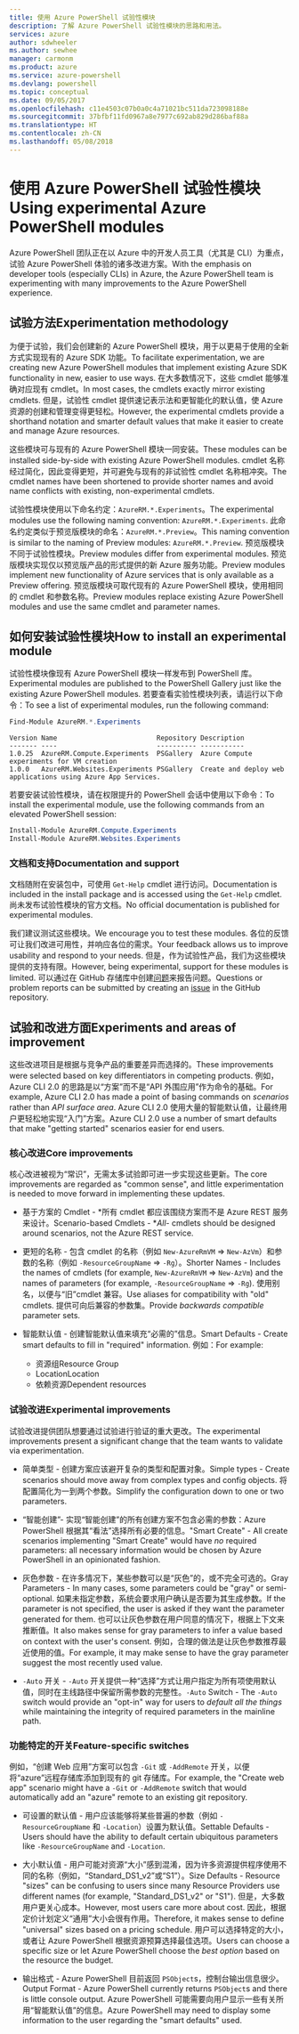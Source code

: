 ```yaml
---
title: 使用 Azure PowerShell 试验性模块
description: 了解 Azure PowerShell 试验性模块的思路和用法。
services: azure
author: sdwheeler
ms.author: sewhee
manager: carmonm
ms.product: azure
ms.service: azure-powershell
ms.devlang: powershell
ms.topic: conceptual
ms.date: 09/05/2017
ms.openlocfilehash: c11e4503c07b0a0c4a71021bc511da723098188e
ms.sourcegitcommit: 37bfbf11fd0967a8e7977c692ab829d286baf88a
ms.translationtype: HT
ms.contentlocale: zh-CN
ms.lasthandoff: 05/08/2018
---
```

# <a name="using-experimental-azure-powershell-modules"></a><span data-ttu-id="d5a32-103">使用 Azure PowerShell 试验性模块</span><span class="sxs-lookup"><span data-stu-id="d5a32-103">Using experimental Azure PowerShell modules</span></span>

<span data-ttu-id="d5a32-104">Azure PowerShell 团队正在以 Azure 中的开发人员工具（尤其是 CLI）为重点，试验 Azure PowerShell 体验的诸多改进方案。</span><span class="sxs-lookup"><span data-stu-id="d5a32-104">With the emphasis on developer tools (especially CLIs) in Azure, the Azure PowerShell team is experimenting with many improvements to the Azure PowerShell experience.</span></span>

## <a name="experimentation-methodology"></a><span data-ttu-id="d5a32-105">试验方法</span><span class="sxs-lookup"><span data-stu-id="d5a32-105">Experimentation methodology</span></span>

<span data-ttu-id="d5a32-106">为便于试验，我们会创建新的 Azure PowerShell 模块，用于以更易于使用的全新方式实现现有的 Azure SDK 功能。</span><span class="sxs-lookup"><span data-stu-id="d5a32-106">To facilitate experimentation, we are creating new Azure PowerShell modules that implement existing Azure SDK functionality in new, easier to use ways.</span></span> <span data-ttu-id="d5a32-107">在大多数情况下，这些 cmdlet 能够准确对应现有 cmdlet。</span><span class="sxs-lookup"><span data-stu-id="d5a32-107">In most cases, the cmdlets exactly mirror existing cmdlets.</span></span> <span data-ttu-id="d5a32-108">但是，试验性 cmdlet 提供速记表示法和更智能化的默认值，使 Azure 资源的创建和管理变得更轻松。</span><span class="sxs-lookup"><span data-stu-id="d5a32-108">However, the experimental cmdlets provide a shorthand notation and smarter default values that make it easier to create and manage Azure resources.</span></span>

<span data-ttu-id="d5a32-109">这些模块可与现有的 Azure PowerShell 模块一同安装。</span><span class="sxs-lookup"><span data-stu-id="d5a32-109">These modules can be installed side-by-side with existing Azure PowerShell modules.</span></span> <span data-ttu-id="d5a32-110">cmdlet 名称经过简化，因此变得更短，并可避免与现有的非试验性 cmdlet 名称相冲突。</span><span class="sxs-lookup"><span data-stu-id="d5a32-110">The cmdlet names have been shortened to provide shorter names and avoid name conflicts with existing, non-experimental cmdlets.</span></span>

<span data-ttu-id="d5a32-111">试验性模块使用以下命名约定：`AzureRM.*.Experiments`。</span><span class="sxs-lookup"><span data-stu-id="d5a32-111">The experimental modules use the following naming convention: `AzureRM.*.Experiments`.</span></span> <span data-ttu-id="d5a32-112">此命名约定类似于预览版模块的命名：`AzureRM.*.Preview`。</span><span class="sxs-lookup"><span data-stu-id="d5a32-112">This naming convention is similar to the naming of Preview modules: `AzureRM.*.Preview`.</span></span> <span data-ttu-id="d5a32-113">预览版模块不同于试验性模块。</span><span class="sxs-lookup"><span data-stu-id="d5a32-113">Preview modules differ from experimental modules.</span></span> <span data-ttu-id="d5a32-114">预览版模块实现仅以预览版产品的形式提供的新 Azure 服务功能。</span><span class="sxs-lookup"><span data-stu-id="d5a32-114">Preview modules implement new functionality of Azure services that is only available as a Preview offering.</span></span> <span data-ttu-id="d5a32-115">预览版模块可取代现有的 Azure PowerShell 模块，使用相同的 cmdlet 和参数名称。</span><span class="sxs-lookup"><span data-stu-id="d5a32-115">Preview modules replace existing Azure PowerShell modules and use the same cmdlet and parameter names.</span></span>

## <a name="how-to-install-an-experimental-module"></a><span data-ttu-id="d5a32-116">如何安装试验性模块</span><span class="sxs-lookup"><span data-stu-id="d5a32-116">How to install an experimental module</span></span>

<span data-ttu-id="d5a32-117">试验性模块像现有 Azure PowerShell 模块一样发布到 PowerShell 库。</span><span class="sxs-lookup"><span data-stu-id="d5a32-117">Experimental modules are published to the PowerShell Gallery just like the existing Azure PowerShell modules.</span></span> <span data-ttu-id="d5a32-118">若要查看实验性模块列表，请运行以下命令：</span><span class="sxs-lookup"><span data-stu-id="d5a32-118">To see a list of experimental modules, run the following command:</span></span>

```powershell
Find-Module AzureRM.*.Experiments
```

```Output
Version Name                         Repository Description
------- ----                         ---------- -----------
1.0.25  AzureRM.Compute.Experiments  PSGallery  Azure Compute experiments for VM creation
1.0.0   AzureRM.Websites.Experiments PSGallery  Create and deploy web applications using Azure App Services.
```

<span data-ttu-id="d5a32-119">若要安装试验性模块，请在权限提升的 PowerShell 会话中使用以下命令：</span><span class="sxs-lookup"><span data-stu-id="d5a32-119">To install the experimental module, use the following commands from an elevated PowerShell session:</span></span>

```powershell
Install-Module AzureRM.Compute.Experiments
Install-Module AzureRM.Websites.Experiments
```

### <a name="documentation-and-support"></a><span data-ttu-id="d5a32-120">文档和支持</span><span class="sxs-lookup"><span data-stu-id="d5a32-120">Documentation and support</span></span>

<span data-ttu-id="d5a32-121">文档随附在安装包中，可使用 `Get-Help` cmdlet 进行访问。</span><span class="sxs-lookup"><span data-stu-id="d5a32-121">Documentation is included in the install package and is accessed using the `Get-Help` cmdlet.</span></span> <span data-ttu-id="d5a32-122">尚未发布试验性模块的官方文档。</span><span class="sxs-lookup"><span data-stu-id="d5a32-122">No official documentation is published for experimental modules.</span></span>

<span data-ttu-id="d5a32-123">我们建议测试这些模块。</span><span class="sxs-lookup"><span data-stu-id="d5a32-123">We encourage you to test these modules.</span></span> <span data-ttu-id="d5a32-124">各位的反馈可让我们改进可用性，并响应各位的需求。</span><span class="sxs-lookup"><span data-stu-id="d5a32-124">Your feedback allows us to improve usability and respond to your needs.</span></span> <span data-ttu-id="d5a32-125">但是，作为试验性产品，我们为这些模块提供的支持有限。</span><span class="sxs-lookup"><span data-stu-id="d5a32-125">However, being experimental, support for these modules is limited.</span></span> <span data-ttu-id="d5a32-126">可以通过在 GitHub 存储库中创建[问题](https://github.com/Azure/azure-powershell/issues)来报告问题。</span><span class="sxs-lookup"><span data-stu-id="d5a32-126">Questions or problem reports can be submitted by creating an [issue](https://github.com/Azure/azure-powershell/issues) in the GitHub repository.</span></span>

## <a name="experiments-and-areas-of-improvement"></a><span data-ttu-id="d5a32-127">试验和改进方面</span><span class="sxs-lookup"><span data-stu-id="d5a32-127">Experiments and areas of improvement</span></span>

<span data-ttu-id="d5a32-128">这些改进项目是根据与竞争产品的重要差异而选择的。</span><span class="sxs-lookup"><span data-stu-id="d5a32-128">These improvements were selected based on key differentiators in competing products.</span></span> <span data-ttu-id="d5a32-129">例如，Azure CLI 2.0 的思路是以“方案”而不是“API 外围应用”作为命令的基础。</span><span class="sxs-lookup"><span data-stu-id="d5a32-129">For example, Azure CLI 2.0 has made a point of basing commands on _scenarios_ rather than _API surface area_.</span></span>
<span data-ttu-id="d5a32-130">Azure CLI 2.0 使用大量的智能默认值，让最终用户更轻松地实现“入门”方案。</span><span class="sxs-lookup"><span data-stu-id="d5a32-130">Azure CLI 2.0 use a number of smart defaults that make "getting started" scenarios easier for end users.</span></span>

### <a name="core-improvements"></a><span data-ttu-id="d5a32-131">核心改进</span><span class="sxs-lookup"><span data-stu-id="d5a32-131">Core improvements</span></span>

<span data-ttu-id="d5a32-132">核心改进被视为“常识”，无需太多试验即可进一步实现这些更新。</span><span class="sxs-lookup"><span data-stu-id="d5a32-132">The core improvements are regarded as "common sense", and little experimentation is needed to move forward in implementing these updates.</span></span>

- <span data-ttu-id="d5a32-133">基于方案的 Cmdlet - \*所有 cmdlet 都应该围绕方案而不是 Azure REST 服务来设计。</span><span class="sxs-lookup"><span data-stu-id="d5a32-133">Scenario-based Cmdlets - \**All*- cmdlets should be designed around scenarios, not the Azure REST service.</span></span>

- <span data-ttu-id="d5a32-134">更短的名称 - 包含 cmdlet 的名称（例如 `New-AzureRmVM` => `New-AzVm`）和参数的名称（例如 `-ResourceGroupName` => `-Rg`）。</span><span class="sxs-lookup"><span data-stu-id="d5a32-134">Shorter Names - Includes the names of cmdlets (for example, `New-AzureRmVM` => `New-AzVm`) and the names of parameters (for example, `-ResourceGroupName` => `-Rg`).</span></span> <span data-ttu-id="d5a32-135">使用别名，以便与“旧”cmdlet 兼容。</span><span class="sxs-lookup"><span data-stu-id="d5a32-135">Use aliases for compatibility with "old" cmdlets.</span></span> <span data-ttu-id="d5a32-136">提供可向后兼容的参数集。</span><span class="sxs-lookup"><span data-stu-id="d5a32-136">Provide _backwards compatible_ parameter sets.</span></span>

- <span data-ttu-id="d5a32-137">智能默认值 - 创建智能默认值来填充“必需的”信息。</span><span class="sxs-lookup"><span data-stu-id="d5a32-137">Smart Defaults - Create smart defaults to fill in "required" information.</span></span> <span data-ttu-id="d5a32-138">例如：</span><span class="sxs-lookup"><span data-stu-id="d5a32-138">For example:</span></span>
  - <span data-ttu-id="d5a32-139">资源组</span><span class="sxs-lookup"><span data-stu-id="d5a32-139">Resource Group</span></span>
  - <span data-ttu-id="d5a32-140">Location</span><span class="sxs-lookup"><span data-stu-id="d5a32-140">Location</span></span>
  - <span data-ttu-id="d5a32-141">依赖资源</span><span class="sxs-lookup"><span data-stu-id="d5a32-141">Dependent resources</span></span>

### <a name="experimental-improvements"></a><span data-ttu-id="d5a32-142">试验改进</span><span class="sxs-lookup"><span data-stu-id="d5a32-142">Experimental improvements</span></span>

<span data-ttu-id="d5a32-143">试验改进提供团队想要通过试验进行验证的重大更改。</span><span class="sxs-lookup"><span data-stu-id="d5a32-143">The experimental improvements present a significant change that the team wants to validate via experimentation.</span></span>

- <span data-ttu-id="d5a32-144">简单类型 - 创建方案应该避开复杂的类型和配置对象。</span><span class="sxs-lookup"><span data-stu-id="d5a32-144">Simple types - Create scenarios should move away from complex types and config objects.</span></span> <span data-ttu-id="d5a32-145">将配置简化为一到两个参数。</span><span class="sxs-lookup"><span data-stu-id="d5a32-145">Simplify the configuration down to one or two parameters.</span></span>

- <span data-ttu-id="d5a32-146">“智能创建”- 实现“智能创建”的所有创建方案不包含必需的参数：Azure PowerShell 根据其“看法”选择所有必要的信息。</span><span class="sxs-lookup"><span data-stu-id="d5a32-146">"Smart Create" - All create scenarios implementing "Smart Create" would have _no_ required parameters: all necessary information would be chosen by Azure PowerShell in an opinionated fashion.</span></span>

- <span data-ttu-id="d5a32-147">灰色参数 - 在许多情况下，某些参数可以是“灰色”的，或不完全可选的。</span><span class="sxs-lookup"><span data-stu-id="d5a32-147">Gray Parameters - In many cases, some parameters could be "gray" or semi-optional.</span></span> <span data-ttu-id="d5a32-148">如果未指定参数，系统会要求用户确认是否要为其生成参数。</span><span class="sxs-lookup"><span data-stu-id="d5a32-148">If the parameter is not specified, the user is asked if they want the parameter generated for them.</span></span> <span data-ttu-id="d5a32-149">也可以让灰色参数在用户同意的情况下，根据上下文来推断值。</span><span class="sxs-lookup"><span data-stu-id="d5a32-149">It also makes sense for gray parameters to infer a value based on context with the user's consent.</span></span>
  <span data-ttu-id="d5a32-150">例如，合理的做法是让灰色参数推荐最近使用的值。</span><span class="sxs-lookup"><span data-stu-id="d5a32-150">For example, it may make sense to have the gray parameter suggest the most recently used value.</span></span>

- <span data-ttu-id="d5a32-151">`-Auto` 开关 - `-Auto` 开关提供一种“选择”方式让用户指定为所有项使用默认值，同时在主线路径中保留所需参数的完整性。</span><span class="sxs-lookup"><span data-stu-id="d5a32-151">`-Auto` Switch - The `-Auto` switch would provide an "opt-in" way for users to _default all the things_ while maintaining the integrity of required parameters in the mainline path.</span></span>

### <a name="feature-specific-switches"></a><span data-ttu-id="d5a32-152">功能特定的开关</span><span class="sxs-lookup"><span data-stu-id="d5a32-152">Feature-specific switches</span></span>

<span data-ttu-id="d5a32-153">例如，“创建 Web 应用”方案可以包含 `-Git` 或 `-AddRemote` 开关，以便将“azure”远程存储库添加到现有的 git 存储库。</span><span class="sxs-lookup"><span data-stu-id="d5a32-153">For example, the "Create web app" scenario might have a `-Git` or `-AddRemote` switch that would automatically add an "azure" remote to an existing git repository.</span></span>

- <span data-ttu-id="d5a32-154">可设置的默认值 - 用户应该能够将某些普遍的参数（例如 `-ResourceGroupName` 和 `-Location`）设置为默认值。</span><span class="sxs-lookup"><span data-stu-id="d5a32-154">Settable Defaults - Users should have the ability to default certain ubiquitous parameters like `-ResourceGroupName` and `-Location`.</span></span>

- <span data-ttu-id="d5a32-155">大小默认值 - 用户可能对资源“大小”感到混淆，因为许多资源提供程序使用不同的名称（例如，“Standard\_DS1\_v2”或“S1”）。</span><span class="sxs-lookup"><span data-stu-id="d5a32-155">Size Defaults - Resource "sizes" can be confusing to users since many Resource Providers use different names (for example, "Standard\_DS1\_v2" or "S1").</span></span> <span data-ttu-id="d5a32-156">但是，大多数用户更关心成本。</span><span class="sxs-lookup"><span data-stu-id="d5a32-156">However, most users care more about cost.</span></span> <span data-ttu-id="d5a32-157">因此，根据定价计划定义“通用”大小会很有作用。</span><span class="sxs-lookup"><span data-stu-id="d5a32-157">Therefore, it makes sense to define "universal" sizes based on a pricing schedule.</span></span> <span data-ttu-id="d5a32-158">用户可以选择特定的大小，或者让 Azure PowerShell 根据资源预算选择最佳选项。</span><span class="sxs-lookup"><span data-stu-id="d5a32-158">Users can choose a specific size or let Azure PowerShell choose the _best option_ based on the resource the budget.</span></span>

- <span data-ttu-id="d5a32-159">输出格式 - Azure PowerShell 目前返回 `PSObject`s，控制台输出信息很少。</span><span class="sxs-lookup"><span data-stu-id="d5a32-159">Output Format - Azure PowerShell currently returns `PSObject`s and there is little console output.</span></span> <span data-ttu-id="d5a32-160">Azure PowerShell 可能需要向用户显示一些有关所用“智能默认值”的信息。</span><span class="sxs-lookup"><span data-stu-id="d5a32-160">Azure PowerShell may need to display some information to the user regarding the "smart defaults" used.</span></span>
